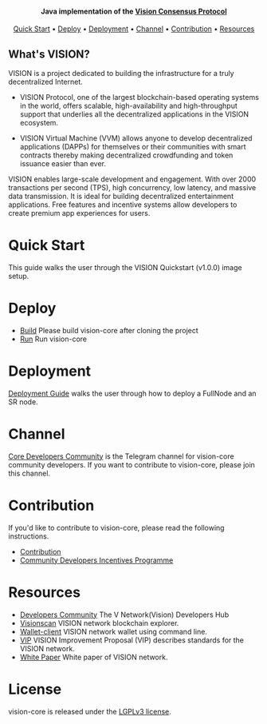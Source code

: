 

<h4 align="center">
  Java implementation of the <a href="https://www.v.network">Vision Consensus Protocol</a>
</h4>


<p align="center">

</p>

<p align="center">
  <a href="#quick-start">Quick Start</a> •
  <a href="#deploy">Deploy</a> •
  <a href="#Deployment">Deployment</a> •
  <a href="#Channel">Channel</a> •
  <a href="#Contribution">Contribution</a> •
  <a href="#Resources">Resources</a>
</p>

## What's VISION?

VISION is a project dedicated to building the infrastructure for a truly decentralized Internet.

* VISION Protocol, one of the largest blockchain-based operating systems in the world, offers scalable, high-availability and high-throughput support that underlies all the decentralized applications in the VISION ecosystem.

* VISION Virtual Machine (VVM) allows anyone to develop decentralized applications (DAPPs) for themselves or their communities with smart contracts thereby making decentralized crowdfunding and token issuance easier than ever.

VISION enables large-scale development and engagement. With over 2000 transactions per second (TPS), high concurrency, low latency, and massive data transmission. It is ideal for building decentralized entertainment applications. Free features and incentive systems allow developers to create premium app experiences for users.

# Quick Start
This guide walks the user through the VISION Quickstart (v1.0.0) image setup.


# Deploy
* [Build](./build.md) Please build vision-core after cloning the project
* [Run](./run.md) Run vision-core

# Deployment
[Deployment Guide]()
 walks the user through how to deploy a FullNode and an SR node.

# Channel
[Core Developers Community](https://t.me/visioncoredevscommunity) is the Telegram channel for vision-core community developers. If you want to contribute to vision-core, please join this channel.


# Contribution
If you'd like to contribute to vision-core, please read the following instructions.
- [Contribution](./CONTRIBUTING.md)
- [Community Developers Incentives Programme](./CONTRIBUTING.md#community-developers-incentives-programme)

# Resources
* [Developers Community](https://developers.v.network/) The V Network(Vision) Developers Hub
* [Visionscan](https://visionscan.org/#/) VISION network blockchain explorer.
* [Wallet-client](https://github.com/vision-consensus/vision-wallet-client) VISION network wallet using command line.
* [VIP](https://github.com/vision-consensus/vision-improvement-proposals) VISION Improvement Proposal (VIP) describes standards for the VISION network.
* [White Paper](https://www.v.network/whitepaper.pdf) White paper of VISION network.

# License
vision-core is released under the [LGPLv3 license](https://github.com/vision-consensus/vision-core/blob/master/LICENSE).